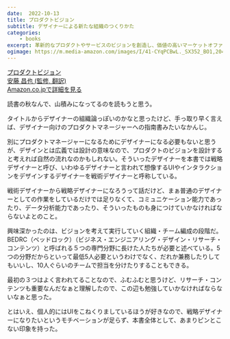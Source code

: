 ```yaml
---
date:  2022-10-13
title: プロダクトビジョン
subtitle: デザイナーによる新たな組織のつくりかた
categories: 
    - books
excerpt: 革新的なプロダクトやサービスのビジョンを創造し、価値の高いマーケットオファリングにつなげるための画期的なプロセスの習得を目指す。
ogimage: https://m.media-amazon.com/images/I/41-CYqPCBwL._SX352_BO1,204,203,200_.jpg
---
```


<div class="__media"><a href="https://www.amazon.co.jp/dp/4621306928/?tag=warikiru-22" target="_blank">
<img src="https://m.media-amazon.com/images/I/41-CYqPCBwL._SX352_BO1,204,203,200_.jpg" alt="" class="__media__image">
<div class="__media__body">
    <div>プロダクトビジョン</div>
    <div class="__media__text">安藤 昌也 (監修, 翻訳)</div>
    <div>Amazon.co.jpで詳細を見る</div>
</div>
</a></div>

読書の秋なんで、山積みになってるのを読もうと思う。

タイトルからデザイナーの組織論っぽいのかなと思ったけど、手っ取り早く言えば、デザイナー向けのプロダクトマネージャーへの指南書みたいなかんじ。

別にプロダクトマネージャーになるためにデザイナーになる必要もないと思うが、デザインとは広義では設計の意味なので、プロダクトのビジョンを設計すると考えれば自然の流れなのかもしれない。そういったデザイナーを本書では戦略デザイナーと呼び、いわゆるデザイナーと言われて想像するUIやインタラクションをデザインするデザイナーを戦術デザイナーと呼称している。

戦術デザイナーから戦略デザイナーになろうって話だけど、まぁ普通のデザイナーとしての作業をしているだけでは足りなくて、コミュニケーション能力であったり、データ分析能力であったり、そういったものも身につけていかなければならないよとのこと。

興味深かったのは、ビジョンを考えて実行していく組織・チーム編成の段階だ。BEDRC（ベッドロック）（ビジネス・エンジニアリング・デザイン・リサーチ・コンテンツ）と呼ばれる５つの専門分野に長けた人たちが必要と述べている。5つの分野だからといって最低5人必要というわけでなく、だれか兼務したりしてもいいし、10人ぐらいのチームで担当を分けたりすることもできる。

最初の３つはよく言われてることなので、ふむふむと思うけど、リサーチ・コンテンツも重要なんだなぁと理解したので、この辺も勉強していかなければならないなぁと思った。

とはいえ、個人的にはUIをこねくりましているほうが好きなので、戦略デザイナーになりたいというモチベーションが足らず、本書全体として、あまりピンとこない印象を持った。